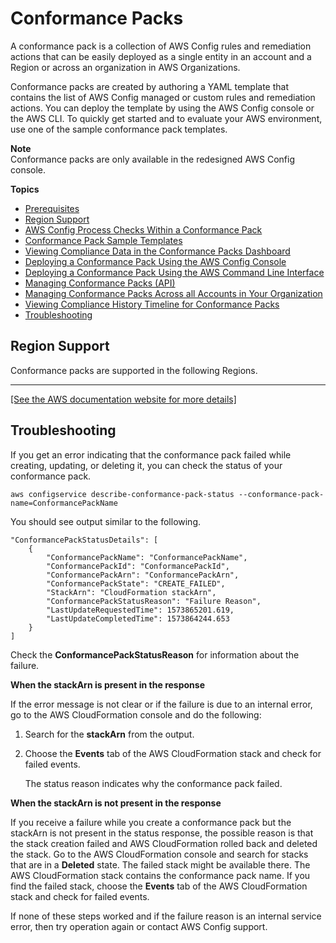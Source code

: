 # Conformance Packs<a name="conformance-packs"></a>

A conformance pack is a collection of AWS Config rules and remediation actions that can be easily deployed as a single entity in an account and a Region or across an organization in AWS Organizations\.

Conformance packs are created by authoring a YAML template that contains the list of AWS Config managed or custom rules and remediation actions\. You can deploy the template by using the AWS Config console or the AWS CLI\. To quickly get started and to evaluate your AWS environment, use one of the sample conformance pack templates\.

**Note**  
Conformance packs are only available in the redesigned AWS Config console\.

**Topics**
+ [Prerequisites](cpack-prerequisites.md)
+ [Region Support](#conformance-packs-regions)
+ [AWS Config Process Checks Within a Conformance Pack](process-checks.md)
+ [Conformance Pack Sample Templates](conformancepack-sample-templates.md)
+ [Viewing Compliance Data in the Conformance Packs Dashboard](conformance-pack-dashboard.md)
+ [Deploying a Conformance Pack Using the AWS Config Console](conformance-pack-console.md)
+ [Deploying a Conformance Pack Using the AWS Command Line Interface](conformance-pack-cli.md)
+ [Managing Conformance Packs \(API\)](conformance-pack-apis.md)
+ [Managing Conformance Packs Across all Accounts in Your Organization](conformance-pack-organization-apis.md)
+ [Viewing Compliance History Timeline for Conformance Packs](compliance-history-conformance-pack.md)
+ [Troubleshooting](#w26aac13c34)

## Region Support<a name="conformance-packs-regions"></a>

Conformance packs are supported in the following Regions\.


****  
[\[See the AWS documentation website for more details\]](http://docs.aws.amazon.com/config/latest/developerguide/conformance-packs.html)

## Troubleshooting<a name="w26aac13c34"></a>

If you get an error indicating that the conformance pack failed while creating, updating, or deleting it, you can check the status of your conformance pack\.

```
aws configservice describe-conformance-pack-status --conformance-pack-name=ConformancePackName
```

You should see output similar to the following\.

```
"ConformancePackStatusDetails": [
    {
        "ConformancePackName": "ConformancePackName",
        "ConformancePackId": "ConformancePackId",
        "ConformancePackArn": "ConformancePackArn",
        "ConformancePackState": "CREATE_FAILED",
        "StackArn": "CloudFormation stackArn",
        "ConformancePackStatusReason": "Failure Reason",
        "LastUpdateRequestedTime": 1573865201.619,
        "LastUpdateCompletedTime": 1573864244.653
    }
]
```

Check the **ConformancePackStatusReason** for information about the failure\. 

**When the stackArn is present in the response**

If the error message is not clear or if the failure is due to an internal error, go to the AWS CloudFormation console and do the following:

1. Search for the **stackArn** from the output\.

1. Choose the **Events** tab of the AWS CloudFormation stack and check for failed events\.

   The status reason indicates why the conformance pack failed\.

**When the stackArn is not present in the response**

If you receive a failure while you create a conformance pack but the stackArn is not present in the status response, the possible reason is that the stack creation failed and AWS CloudFormation rolled back and deleted the stack\. Go to the AWS CloudFormation console and search for stacks that are in a **Deleted** state\. The failed stack might be available there\. The AWS CloudFormation stack contains the conformance pack name\. If you find the failed stack, choose the **Events** tab of the AWS CloudFormation stack and check for failed events\.

If none of these steps worked and if the failure reason is an internal service error, then try operation again or contact AWS Config support\.